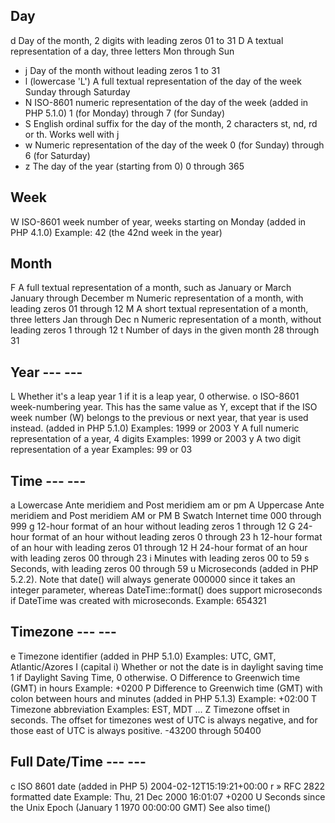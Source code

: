 ## Day ##
d   Day of the month, 2 digits with leading zeros   01 to 31
D   A textual representation of a day, three letters    Mon through Sun
* j   Day of the month without leading zeros  1 to 31
* l (lowercase 'L')   A full textual representation of the day of the week    Sunday through Saturday
* N   ISO-8601 numeric representation of the day of the week (added in PHP 5.1.0) 1 (for Monday) through 7 (for Sunday)
* S   English ordinal suffix for the day of the month, 2 characters   st, nd, rd or th. Works well with j
* w   Numeric representation of the day of the week   0 (for Sunday) through 6 (for Saturday)
* z   The day of the year (starting from 0)   0 through 365
## Week  ##
W   ISO-8601 week number of year, weeks starting on Monday (added in PHP 4.1.0) Example: 42 (the 42nd week in the year)

## Month  ##
F   A full textual representation of a month, such as January or March  January through December
m   Numeric representation of a month, with leading zeros   01 through 12
M   A short textual representation of a month, three letters    Jan through Dec
n   Numeric representation of a month, without leading zeros    1 through 12
t   Number of days in the given month   28 through 31

## Year    --- --- ##
L   Whether it's a leap year    1 if it is a leap year, 0 otherwise.
o   ISO-8601 week-numbering year. This has the same value as Y, except that if the ISO week number (W) belongs to the previous or next year, that year is used instead. (added in PHP 5.1.0)    Examples: 1999 or 2003
Y   A full numeric representation of a year, 4 digits   Examples: 1999 or 2003
y   A two digit representation of a year    Examples: 99 or 03

## Time    --- --- ##
a   Lowercase Ante meridiem and Post meridiem   am or pm
A   Uppercase Ante meridiem and Post meridiem   AM or PM
B   Swatch Internet time    000 through 999
g   12-hour format of an hour without leading zeros 1 through 12
G   24-hour format of an hour without leading zeros 0 through 23
h   12-hour format of an hour with leading zeros    01 through 12
H   24-hour format of an hour with leading zeros    00 through 23
i   Minutes with leading zeros  00 to 59
s   Seconds, with leading zeros 00 through 59
u   Microseconds (added in PHP 5.2.2). Note that date() will always generate 000000 since it takes an integer parameter, whereas DateTime::format() does support microseconds if DateTime was created with microseconds.    Example: 654321

## Timezone    --- --- ##
e   Timezone identifier (added in PHP 5.1.0)    Examples: UTC, GMT, Atlantic/Azores
I (capital i)   Whether or not the date is in daylight saving time  1 if Daylight Saving Time, 0 otherwise.
O   Difference to Greenwich time (GMT) in hours Example: +0200
P   Difference to Greenwich time (GMT) with colon between hours and minutes (added in PHP 5.1.3)    Example: +02:00
T   Timezone abbreviation   Examples: EST, MDT ...
Z   Timezone offset in seconds. The offset for timezones west of UTC is always negative, and for those east of UTC is always positive.  -43200 through 50400

## Full Date/Time  --- --- ##
c   ISO 8601 date (added in PHP 5)  2004-02-12T15:19:21+00:00
r   » RFC 2822 formatted date   Example: Thu, 21 Dec 2000 16:01:07 +0200
U   Seconds since the Unix Epoch (January 1 1970 00:00:00 GMT)  See also time()
